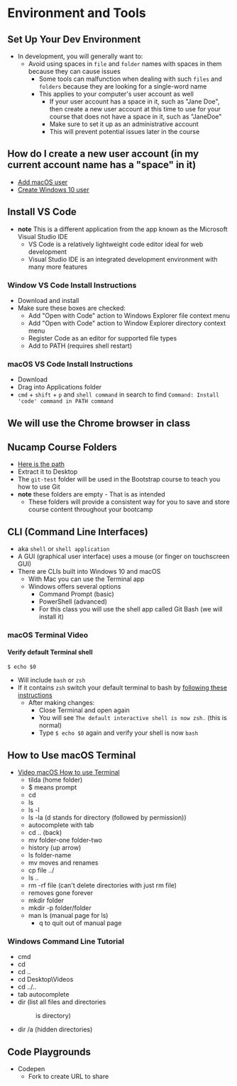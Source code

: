 # Environment and Tools
## Set Up Your Dev Environment
* In development, you will generally want to:
    - Avoid using spaces in `file` and `folder` names with spaces in them because they can cause issues
        + Some tools can malfunction when dealing with such `files` and `folders` because they are looking for a single-word name
        + This applies to your computer's user account as well
            * If your user account has a space in it, such as "Jane Doe", then create a new user account at this time to use for your course that does not have a space in it, such as "JaneDoe"
            * Make sure to set it up as an administrative account
            * This will prevent potential issues later in the course

## How do I create a new user account (in my current account name has a "space" in it)
* [Add macOS user](https://support.apple.com/guide/mac-help/set-up-other-users-on-your-mac-mtusr001/mac)
* [Create Windows 10 user](https://support.microsoft.com/en-us/windows/create-a-local-user-or-administrator-account-in-windows-10-20de74e0-ac7f-3502-a866-32915af2a34d)

## Install VS Code
* **note** This is a different application from the app known as the Microsoft Visual Studio IDE
    - VS Code is a relatively lightweight code editor ideal for web development
    - Visual Studio IDE is an integrated development environment with many more features

### Window VS Code Install Instructions
* Download and install
* Make sure these boxes are checked:
    - Add "Open with Code" action to Windows Explorer file context menu
    - Add "Open with Code" action to Window Explorer directory context menu
    - Register Code as an editor for supported file types
    - Add to PATH (requires shell restart)

### macOS VS Code Install Instructions 
* Download
* Drag into Applications folder
* `cmd` + `shift` + `p` and `shell command` in search to find `Command: Install 'code' command in PATH command`

## We will use the Chrome browser in class

## Nucamp Course Folders
* [Here is the path](https://learn.nucamp.co/pluginfile.php/18995/mod_book/chapter/3089/NucampFolder.zip)
* Extract it to Desktop
* The `git-test` folder will be used in the Bootstrap course to teach you how to use Git
* **note** these folders are empty - That is as intended
    + These folders will provide a consistent way for you to save and store course content throughout your bootcamp

## CLI (Command Line Interfaces)
* aka `shell` or `shell application`
* A GUI (graphical user interface) uses a mouse (or finger on touchscreen GUI)
* There are CLIs built into Windows 10 and macOS
    - With Mac you can use the Terminal app
    - Windows offers several options
        + Command Prompt (basic)
        + PowerShell (advanced)
        + For this class you will use the shell app called Git Bash (we will install it)

### macOS Terminal Video
#### Verify default Terminal shell
`$ echo $0`

* Will include `bash` or `zsh`
* If it contains `zsh` switch your default terminal to bash by [following these instructions](https://www.howtogeek.com/444596/how-to-change-the-default-shell-to-bash-in-macos-catalina/)
    - After making changes:
        + Close Terminal and open again
        + You will see `The default interactive shell is now zsh.` (this is normal)
        + Type `$ echo $0` again and verify your shell is now `bash`

## How to Use macOS Terminal
* [Video macOS How to use Terminal](https://www.youtube.com/watch?v=IGmfU6QU5dI)
    - tilda (home folder)
    - $ means prompt
    - cd
    - ls
    - ls -l
    - ls -la (d stands for directory (followed by permission))
    - autocomplete with tab
    - cd .. (back)
    - mv folder-one folder-two
    - history (up arrow)
    - ls folder-name
    - mv moves and renames
    - cp file ../
    - ls ..
    - rm -rf file (can't delete directories with just rm file)
    - removes gone forever
    - mkdir folder
    - mkdir -p folder/folder
    - man ls (manual page for ls)
        + q to quit out of manual page

### Windows Command Line Tutorial
* cmd
* cd
* cd ..
* cd Desktop\Videos
* cd ../..
* tab autocomplete
* dir (list all files and directories <DIR> is directory)
* dir /a (hidden directories)

## Code Playgrounds
* Codepen
    - Fork to create URL to share
